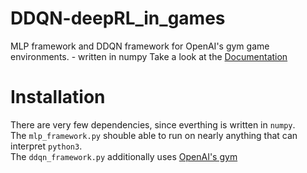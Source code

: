 # DDQN-deepRL_in_games
MLP framework and DDQN framework for OpenAI's gym game environments. - written in numpy 
Take a look at the [Documentation](./documentation.ipynb)  
  
# Installation  
There are very few dependencies, since everthing is written in `numpy`.  
The `mlp_framework.py` shouble able to run on nearly anything that can interpret `python3`.  
The `ddqn_framework.py` additionally uses [OpenAI's gym](https://github.com/openai/gym)  
